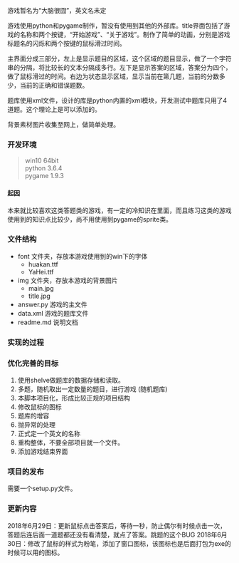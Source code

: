 游戏暂名为“大脑很囧”，英文名未定

游戏使用python和pygame制作，暂没有使用到其他的外部库。title界面包括了游戏的名称和两个按键，“开始游戏”、“关于游戏”。制作了简单的动画，分别是游戏标题名的闪烁和两个按键的鼠标滑过时间。

主界面分成三部分，左上是显示题目的区域，这个区域的题目显示，做了一个字符串的分隔，将比较长的文本分隔成多行。左下是显示答案的区域，答案分为四个，做了鼠标滑过的时间。右边为状态显示区域，显示当前在第几题，当前的分数多少，当前的正确和错误题数。

题库使用xml文件，设计的库是python内置的xml模块，开发测试中题库只用了4道题。这个理论上是可以添加的。

背景素材图片收集至网上，做简单处理。

### 开发环境
> win10 64bit <br>
> python 3.6.4 <br>
> pygame 1.9.3 <br>

#### 起因
本来就比较喜欢这类答题类的游戏，有一定的冷知识在里面，而且练习这类的游戏使用到的知识点比较少，尚不用使用到pygame的sprite类。

### 文件结构
* font 文件夹，存放本游戏使用到的win下的字体
  - huakan.ttf
  - YaHei.ttf
* img 文件夹，存放本游戏的背景图片
  - main.jpg
  - title.jpg
* answer.py 游戏的主文件
* data.xml 游戏的题库文件
* readme.md 说明文档

### 实现的过程

### 优化完善的目标
1. 使用shelve做题库的数据存储和读取。
2. 多题，随机取出一定数量的题目，进行游戏 (随机题库)
3. 本脚本项目化，形成比较正规的项目结构
4. 修改鼠标的图标
5. 题库的增容
6. 抛异常的处理
7. 正式定一个英文的名称
8. 重构整体，不要全部项目就一个文件。
9. 添加游戏结束界面


### 项目的发布
需要一个setup.py文件。

### 更新内容
2018年6月29日：更新鼠标点击答案后，等待一秒，防止偶尔有时候点击一次，答题后连后面一道题都还没有看清楚，就点了答案。跳题的这个BUG
2018年6月30日：修改了鼠标的样式为粉笔，添加了窗口图标，该图标也是后面打包为exe的时候可以用的图标。
